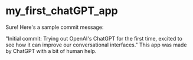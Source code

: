 # my_first_chatGPT_app
Sure! Here's a sample commit message:

"Initial commit: Trying out OpenAI's ChatGPT for the first time, excited to see how it can improve our conversational interfaces."
This app was made by ChatGPT with a bit of human help.
